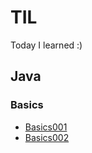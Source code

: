 # TIL
Today I learned :)

## Java
### Basics
* [Basics001](https://github.com/injuk/TIL/blob/master/Java/Basics/Basics001.md)
* [Basics002](https://github.com/injuk/TIL/blob/master/Java/Basics/Basics002.md)
